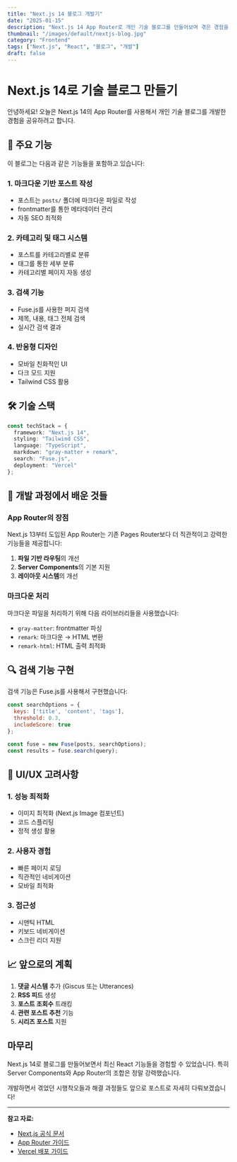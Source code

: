 ```yaml
---
title: "Next.js 14 블로그 개발기"
date: "2025-01-15"
description: "Next.js 14 App Router로 개인 기술 블로그를 만들어보며 겪은 경험을 공유합니다."
thumbnail: "/images/default/nextjs-blog.jpg"
category: "Frontend"
tags: ["Next.js", "React", "블로그", "개발"]
draft: false
---
```


# Next.js 14로 기술 블로그 만들기

안녕하세요! 오늘은 Next.js 14의 App Router를 사용해서 개인 기술 블로그를 개발한 경험을 공유하려고 합니다.

## 🚀 주요 기능

이 블로그는 다음과 같은 기능들을 포함하고 있습니다:

### 1. 마크다운 기반 포스트 작성
- 포스트는 `posts/` 폴더에 마크다운 파일로 작성
- frontmatter를 통한 메타데이터 관리
- 자동 SEO 최적화

### 2. 카테고리 및 태그 시스템
- 포스트를 카테고리별로 분류
- 태그를 통한 세부 분류
- 카테고리별 페이지 자동 생성

### 3. 검색 기능
- Fuse.js를 사용한 퍼지 검색
- 제목, 내용, 태그 전체 검색
- 실시간 검색 결과

### 4. 반응형 디자인
- 모바일 친화적인 UI
- 다크 모드 지원
- Tailwind CSS 활용

## 🛠️ 기술 스택

```typescript
const techStack = {
  framework: "Next.js 14",
  styling: "Tailwind CSS",
  language: "TypeScript",
  markdown: "gray-matter + remark",
  search: "Fuse.js",
  deployment: "Vercel"
};
```

## 📝 개발 과정에서 배운 것들

### App Router의 장점
Next.js 13부터 도입된 App Router는 기존 Pages Router보다 더 직관적이고 강력한 기능들을 제공합니다:

1. **파일 기반 라우팅**의 개선
2. **Server Components**의 기본 지원
3. **레이아웃 시스템**의 개선

### 마크다운 처리
마크다운 파일을 처리하기 위해 다음 라이브러리들을 사용했습니다:

- `gray-matter`: frontmatter 파싱
- `remark`: 마크다운 → HTML 변환
- `remark-html`: HTML 출력 최적화

## 🔍 검색 기능 구현

검색 기능은 Fuse.js를 사용해서 구현했습니다:

```javascript
const searchOptions = {
  keys: ['title', 'content', 'tags'],
  threshold: 0.3,
  includeScore: true
};

const fuse = new Fuse(posts, searchOptions);
const results = fuse.search(query);
```

## 🎨 UI/UX 고려사항

### 1. 성능 최적화
- 이미지 최적화 (Next.js Image 컴포넌트)
- 코드 스플리팅
- 정적 생성 활용

### 2. 사용자 경험
- 빠른 페이지 로딩
- 직관적인 네비게이션
- 모바일 최적화

### 3. 접근성
- 시맨틱 HTML
- 키보드 네비게이션
- 스크린 리더 지원

## 📈 앞으로의 계획

1. **댓글 시스템** 추가 (Giscus 또는 Utterances)
2. **RSS 피드** 생성
3. **포스트 조회수** 트래킹
4. **관련 포스트 추천** 기능
5. **시리즈 포스트** 지원

## 마무리

Next.js 14로 블로그를 만들어보면서 최신 React 기능들을 경험할 수 있었습니다. 특히 Server Components와 App Router의 조합은 정말 강력했습니다.

개발하면서 겪었던 시행착오들과 해결 과정들도 앞으로 포스트로 자세히 다뤄보겠습니다!

---

**참고 자료:**
- [Next.js 공식 문서](https://nextjs.org/docs)
- [App Router 가이드](https://nextjs.org/docs/app)
- [Vercel 배포 가이드](https://vercel.com/docs)
